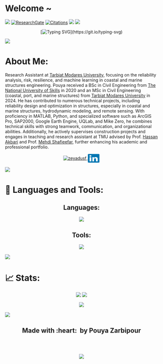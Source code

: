 # Welcome ~
![](https://komarev.com/ghpvc/?username=pouyazarbipour&color=orange&label=Profile+views)
[![ResearchGate](https://img.shields.io/badge/Research-Gate-sucess?style=flat&logo=researchgate)](https://www.researchgate.net/profile/Pouya-Zarbipour) 
[![Citations](https://img.shields.io/badge/Google%20Scholar-Citations-blue?style=flat&logo=Google%20Scholar)](https://scholar.google.com/citations?user=V5aIzssAAAAJ&hl=en)
<img src="https://img.shields.io/badge/Focus-Reliability Analysis, Risk and Resiliency-brightgreen" />
<img src="https://img.shields.io/badge/Focus-Machine Learning-brightgreen" />

<div align= "center">
  
[![Typing SVG](https://readme-typing-svg.demolab.com?font=Fira+Code&pause=1000&color=000101&width=435&lines=I'm+Pouya+Zarbipour...;I%E2%80%99m+Civil+Engineering...;Checkout+my+GitHub+Profile+%E2%9D%A4%EF%B8%8F.)](https://git.io/typing-svg)
</div>

<a href="https://www.youtube.com/watch?v=dQw4w9WgXcQ"><img src="https://user-images.githubusercontent.com/73097560/115834477-dbab4500-a447-11eb-908a-139a6edaec5c.gif"></a>

# About Me:
Research Assistant at [Tarbiat Modares University](https://modares.ac.ir/en), focusing on the reliability analysis, risk, resilience, and machine learning in coastal and marine structures engineering. Pouya received a BSc in Civil Engineering from [The National University of Skills](https://nus.ac.ir/en/) in 2020 and an MSc in Civil Engineering (coastal, port, and marine structures) from [Tarbiat Modares University](https://modares.ac.ir/en) in 2024. He has contributed to numerous technical projects, including reliability design and optimization in structures, especially in coastal and marine structures, hydrodynamic modeling, and remote sensing. With proficiency in MATLAB, Python, and specialized software such as ArcGIS Pro, SAP2000, Google Earth Engine, UQLab, and Mike Zero, he combines technical skills with strong teamwork, communication, and organizational abilities. Additionally, he actively supervises construction projects and engages in teaching and research assistant at TMU advised by Prof. [Hassan Akbari](https://www.modares.ac.ir/~akbari.h) and Prof. [Mehdi Shafieefar](https://www.modares.ac.ir/~shafiee), further enhancing his academic and professional portfolio.


</p>
<!--social media-->
<div align="center">

 <a href="https://github.com/pouyazarbipour" target="blank">
   <img align="center" src="https://raw.githubusercontent.com/rahuldkjain/github-profile-readme-generator/master/src/images/icons/Social/github.svg" alt="zeyadusf" height="30" width="40" />
 </a>
  
<a href="https://www.linkedin.com/in/pouya-zarbipour" target="blank">
  <img align="center" src="https://raw.githubusercontent.com/devicons/devicon/master/icons/linkedin/linkedin-original.svg" alt="Zeyad Usf" height="30" width="40" />
  </a>

</div>
</p>

<a href="https://www.youtube.com/watch?v=dQw4w9WgXcQ"><img src="https://user-images.githubusercontent.com/73097560/115834477-dbab4500-a447-11eb-908a-139a6edaec5c.gif"></a>

# 🚀 Languages and Tools:
<div align="center">
   <h2>Languages:</h2> 
  <a href="https://skillicons.dev">
    <img src="https://skillicons.dev/icons?i=python,r,tensorflow,pytorch,mysql,sqlite,git" />
  </a>
  <br>
  <h2>Tools:</h2>
  <a href="https://skillicons.dev">
    <img src="https://skillicons.dev/icons?i=github,anaconda,vscode,flask,django,heroku,docker" />
  </a>
</div>
<!--3d ani-->


<a href="https://www.youtube.com/watch?v=dQw4w9WgXcQ"><img src="https://user-images.githubusercontent.com/73097560/115834477-dbab4500-a447-11eb-908a-139a6edaec5c.gif"></a>

# 📈  Stats:
 
<p align = "center">
  <img src = "https://github-readme-stats-sigma-five.vercel.app/api?username=shantanu1109&show_icons=true&theme=radical&line_height=27">
 
  <img src = "https://github-readme-stats-sigma-five.vercel.app/api/top-langs/?username=shantanu1109&theme=radical">
 </p>
 
 <p align = "center">
<img width="50%" src="https://github-readme-streak-stats.herokuapp.com/?user=shantanu1109&show_icons=true&locale=en&layout=compact&theme=radical&line_height=0" />
</p> 

<a href="https://www.youtube.com/watch?v=dQw4w9WgXcQ"><img src="https://user-images.githubusercontent.com/73097560/115834477-dbab4500-a447-11eb-908a-139a6edaec5c.gif"></a>

<p align="center">
 <h2 align="center">Made with :heart: &nbsp;by Pouya Zarbipour</h2>
  <br />
  <br />
</p>

<p align="center">

  <img src="https://capsule-render.vercel.app/api?type=waving&color=gradient&height=100&section=footer"/>
</p>

